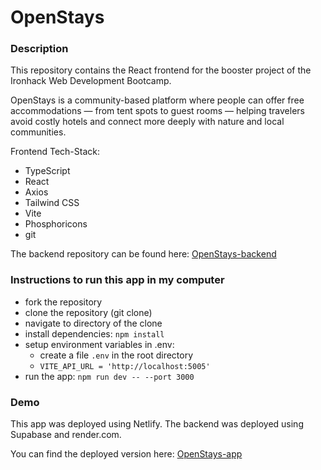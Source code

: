# OpenStays

### Description

This repository contains the React frontend for the booster project of the Ironhack Web Development Bootcamp.

OpenStays is a community-based platform where people can offer free accommodations — from tent spots to guest rooms — helping travelers avoid costly hotels and connect more deeply with nature and local communities.

Frontend Tech-Stack:

- TypeScript
- React
- Axios
- Tailwind CSS
- Vite
- Phosphoricons
- git

The backend repository can be found here: [OpenStays-backend](https://github.com/andrekaltenbach/openstays-backend)

### Instructions to run this app in my computer

- fork the repository
- clone the repository (git clone)
- navigate to directory of the clone
- install dependencies: `npm install`
- setup environment variables in .env:
  - create a file `.env` in the root directory
  - `VITE_API_URL = 'http://localhost:5005'`
- run the app: `npm run dev -- --port 3000`

### Demo

This app was deployed using Netlify. The backend was deployed using Supabase and render.com.

You can find the deployed version here: [OpenStays-app](https://openstays-app.netlify.app/)
